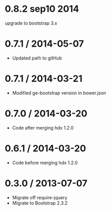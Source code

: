 0.8.2 sep10 2014
=================
upgrade to bootstrap 3.x

0.7.1 / 2014-05-07
==================
* Updated path to gitHub

0.7.1 / 2014-03-21
==================
* Modified ge-bootstrap version in bower.json

0.7.0 / 2014-03-20
==================
* Code after merging hdx 1.2.0

0.6.1 / 2014-03-20
==================
* Code before merging hdx 1.2.0

0.3.0 / 2013-07-07
==================
* Migrate off require-jquery
* Migrate to Bootstrap 2.3.2


